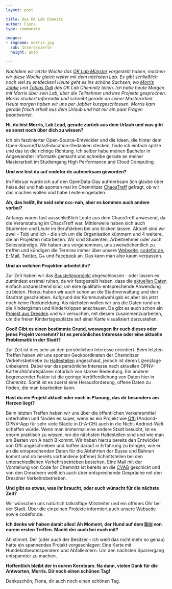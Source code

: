 ```yaml
---
layout: post

title: Das OK Lab Chemitz
author: Fiona
type: community

images:
- imgname: morris.jpg
  sub: Interessierte
  height: auto

---
```


<i>Nachdem wir letzte Woche das [OK Lab Münster][] vorgestellt haben, machen wir diese Woche gleich weiter mit dem nächsten Lab. Es gibt schließlich noch viel zu entdecken!
Heute geht es ins schöne Sachsen, wo [Morris Jobke][] und [Tobias Gall][] das OK Lab Chemnitz leiten.
Ich habe heute Morgen mit Morris über sein Lab, über die Teilnehmer und ihre Projekte gesprochen. Morris studiert Informatik und schreibt gerade an seiner Masterarbeit. Heute morgen haben wir uns per Jabber kurzgeschlossen. Morris kam gerade frisch erholt aus dem Urlaub und hat mir ein paar Fragen beantwortet.</i>

<b>Hi, du bist Morris, Lab Lead, gerade zurück aus dem Urlaub und was gibt es sonst noch über dich zu wissen?</b>

Ich bin faszinierter Open-Source-Entwickler und die Ideen, die hinter dem Open-Source/Data/Education-Gedanken stecken, finde ich einfach spitze und das ist die richtige Richtung.
Ich selber habe meinen Bachelor in Angewandter Informatik gemacht und schreibe gerade an meiner Masterarbeit im Studiengang High Performance and Cloud Computing.

<b>Und wie bist du auf codefor.de aufmerksam geworden?</b>

Im Februar wurde ich auf den OpenData-Day aufmerksam (ich glaube über heise.de) und hab spontan mal im Chemnitzer [ChaosTreff][] gefragt, ob wir das machen wollen und habe Leute eingeladen.

<b>Ah, das heißt, ihr seid sehr ccc-nah, aber es kommen auch andere vorbei?</b>

Anfangs waren fast ausschließlich Leute aus dem ChaosTreff anwesend, da die Veranstaltung im ChaosTreff war. Mittlerweile haben sich auch Studenten und Leute im Berufsleben bei uns blicken lassen. Aktuell sind wir zwei - Tobi und ich - die sich um die Organisation kümmern und 4 weitere, die an Projekten mitarbeiten. Wir sind Studenten, Arbeitnehmer oder auch Selbstständige.
Wir haben uns vorgenommen, uns zweiwöchentlich zu treffen und kündigen die Termine immer über unsere [Webseite][], [codefor.de][], [E-Mail][], [Twitter][], [G+][] und [Facebook][] an. Das kann man also kaum verpassen.

<b>Und an welchen Projekten arbeitet ihr?</b>

Zur Zeit haben wir das [Baustellenprojekt][] abgeschlossen - oder lassen es zumindest erstmal ruhen, da wir festgestellt haben, dass die [aktuellen Daten][] einfach unzureichend sind, um eine qualitativ entsprechende Anwendung zu bieten. Hierzu haben wir auch schon an die Stadtverwaltung und den Stadtrat geschrieben. Aufgrund der Kommunalwahl gab es aber bis jetzt noch keine Rückmeldung. Als nächsten wollen wir uns die Daten rund um die Kindergärten und Kinderkrippen anschauen. Da gibt es auch schon ein [Projekt aus Dresden][] und wir versuchen, mit diesem zusammenzuarbeiten, um die freien Kindertagesplätze auf einer Karte visualisiert darzustellen.

<b>Cool! Gibt es einen bestimmte Grund, weswegen ihr euch dieses oder jenes Projekt vornehmt? Ist es persönliches Interesse oder eine aktuelle Problematik in der Stadt?</b>

Zur Zeit ist dies sehr an den persönlichen Interesse orientiert. Beim letzten Treffen haben wir uns spontan Geokoordinaten der Chemnitzer Verkehrsbetriebe zu [Haltestellen][] angeschaut, jedoch ist deren Lizenzlage unbekannt. Dabei war das persönliche Interesse nach aktuellen ÖPNV-Karten/Abfahrtsplänen natürlich von starker Bedeutung. Ein anderer begrenzender Faktor ist die geringe Veröffentlichung von Daten hier in Chemnitz. Somit ist es zuerst eine Herausforderung, offene Daten zu finden, die man bearbeiten kann.

<b>Hast du ein Projekt aktuell oder noch in Planung, das dir besonders am Herzen liegt?</b>

Beim letzten Treffen haben wir uns über die öffentlichen Verkehrsmittel unterhalten und fänden es super, wenn es ein Projekt wie [Öffi][] (Andorid-ÖPNV-App für sehr viele Städte in D-A-CH) auch in die Nicht-Android-Welt schaffen würde. Wenn man immermal eine andere Stadt besucht, ist es enorm praktisch zu wissen, wo die nächsten Haltestellen sind und wie man am Besten von A nach B kommt. Wir haben hierzu bereits den Entwickler von Öffi angeschrieben und hoffen darauf in Erfahrung zu bringen, wie er an die entsprechenden Daten für die Abfahrten der Busse und Bahnen kommt und ob bereits vorhandene (offene) Schnittstellen bei den unterschiedlichen Verkehrsbetrieben bestehen. Eine Mail mit der Vorstellung von Code for Chemnitz ist bereits an die [CVAG][] geschickt und von den Dresdnern weiß ich auch über entsprechende Gespräche mit den Dresdner Verkehrsbetrieben.

<b>Und gibt es etwas, was ihr braucht, oder euch wünscht für die nächste Zeit?</b>

Wir wünschen uns natürlich tatkräftige Mitstreiter und ein offenes Ohr bei der Stadt. Über die einzelnen Projekte informiert auch unsere [Webseite](http://codeforchemnitz.de/projects/) sowie codefor.de.

<b>Ich denke wir haben damit alles! Ah Moment, der Hund auf dem [Bild][] von eurem ersten Treffen. Macht der auch bei euch mit?</b>

Ah stimmt. Der (oder auch der Besitzer - ich weiß das nicht mehr so genau) hatte ein spannendes Projekt vorgeschlagen: Eine Karte mit Hundekotbeutelspendern und Abfalleimern. Um den nächsten Spaziergang entspannter zu machen.

<b>Hoffentlich bleibt der in eurem Kernteam. Na dann, vielen Dank für die Antworten, Morris.
Dir noch einen schönen Tag!</b>

Dankeschön, Fiona, dir auch noch einen schönen Tag.


[OK Lab Münster]: http://codefor.de/blog/oklab-muenster
[Morris Jobke]: http://morrisjobke.de/
[Tobias Gall]: https://github.com/symptog
[Chaostreff]: https://www.chaoschemnitz.de/
[Webseite]: http://codeforchemnitz.de
[codefor.de]: http://codefor.de/chemnitz
[Twitter]: http://twitter.com/codeforchemnitz
[G+]: https://plus.google.com/communities/101049062262477568057?utm_source=chrome_ntp_icon&utm_medium=chrome_app&utm_campaign=chrome
[Facebook]: https://www.facebook.com/codeforchemnitz
[Baustellenprojekt]: http://codeforchemnitz.de/BaustellenChemnitz/
[Projekt aus Dresden]: http://kitakarte.okdd.de
[Öffi]: http://oeffi.schildbach.de
[CVAG]: http://www.cvag.de
[Bild]: http://codefor.de/blog/Gruendung-OK-Lab-Chemnitz
[E-Mail]: mailto:codeforchemnitz@lists.okfn.org
[aktuellen Daten]: http://codeforchemnitz.de/news/Analyse-Baustellendaten.html
[Haltestellen]: http://codeforchemnitz.de/news/Haltestellen.html
